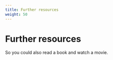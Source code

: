 ```yaml
---
title: Further resources
weight: 50
---
```


# Further resources

So you could also read a book and watch a movie.